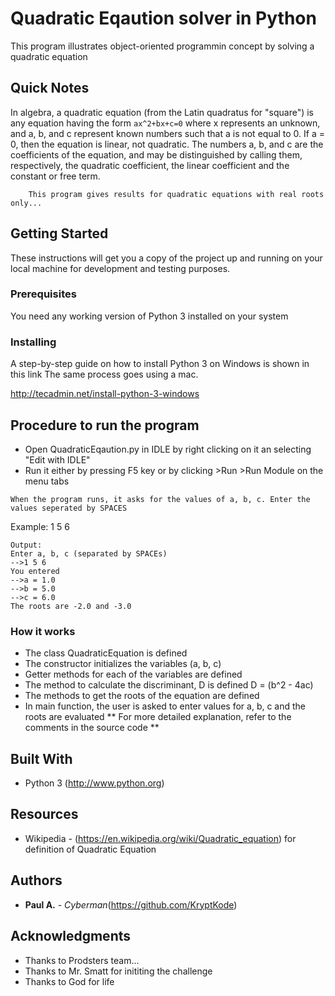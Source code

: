 # Quadratic Eqaution solver in Python

This program illustrates object-oriented programmin concept by solving a quadratic equation

## Quick Notes
In algebra, a quadratic equation (from the Latin quadratus for "square") is any equation having the form
	```
		ax^2+bx+c=0
	```
where x represents an unknown, and a, b, and c represent known numbers such that a is not equal to 0. 
If a = 0, then the equation is linear, not quadratic. 
The numbers a, b, and c are the coefficients of the equation, and may be distinguished by calling them, respectively, the quadratic coefficient, the linear coefficient and the constant or free term.
```
	This program gives results for quadratic equations with real roots only... 
```

## Getting Started

These instructions will get you a copy of the project up and running on your local machine for development and testing purposes.

### Prerequisites

You need any working version of Python 3 installed on your system


### Installing

A step-by-step guide on how to install Python 3 on Windows is shown in this link
The same process goes using a mac.


http://tecadmin.net/install-python-3-windows




## Procedure to run the program

* Open QuadraticEqaution.py in IDLE by right clicking on it an selecting "Edit with IDLE"
* Run it either by pressing F5 key or by clicking >Run >Run Module on the menu tabs

```
When the program runs, it asks for the values of a, b, c. Enter the values seperated by SPACES
```
Example: 1 5 6
```
Output:
Enter a, b, c (separated by SPACEs)
-->1 5 6
You entered
-->a = 1.0
-->b = 5.0
-->c = 6.0
The roots are -2.0 and -3.0
```
### How it works
* The class QuadraticEquation is defined
* The constructor initializes the variables (a, b, c)
* Getter methods for each of the variables are defined
* The method to calculate the discriminant, D is defined D = (b^2 - 4ac)
* The methods to get the roots of the equation are defined
* In main function, the user is asked to enter values for a, b, c and the roots are evaluated
** For more detailed explanation, refer to the comments in the source code **


## Built With

* Python 3 (http://www.python.org)

## Resources
* Wikipedia - (https://en.wikipedia.org/wiki/Quadratic_equation) for definition of Quadratic Equation

## Authors

* **Paul A.** - *Cyberman*(https://github.com/KryptKode)


## Acknowledgments

* Thanks to Prodsters team...
* Thanks to Mr. Smatt for inititing the challenge
* Thanks to God for life
